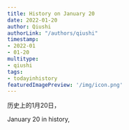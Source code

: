 ```yaml
---
title: History on January 20
date: 2022-01-20
author: Qiushi 
authorLink: "/authors/qiushi"
timestamp: 
- 2022-01
- 01-20
multitype: 
- qiushi
tags: 
- todayinhistory
featuredImagePreview: '/img/icon.png'
---
```









历史上的1月20日，

January 20 in history, 

<!--more-->

